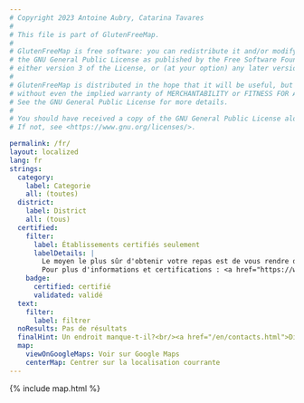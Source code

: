 ```yaml
---
# Copyright 2023 Antoine Aubry, Catarina Tavares
# 
# This file is part of GlutenFreeMap.
# 
# GlutenFreeMap is free software: you can redistribute it and/or modify it under the terms of
# the GNU General Public License as published by the Free Software Foundation,
# either version 3 of the License, or (at your option) any later version.
# 
# GlutenFreeMap is distributed in the hope that it will be useful, but WITHOUT ANY WARRANTY;
# without even the implied warranty of MERCHANTABILITY or FITNESS FOR A PARTICULAR PURPOSE.
# See the GNU General Public License for more details.
# 
# You should have received a copy of the GNU General Public License along with GlutenFreeMap.
# If not, see <https://www.gnu.org/licenses/>.

permalink: /fr/
layout: localized
lang: fr
strings:
  category:
    label: Categorie
    all: (toutes)
  district:
    label: District
    all: (tous)
  certified:
    filter:
      label: Établissements certifiés seulement
      labelDetails: |
        Le moyen le plus sûr d'obtenir votre repas est de vous rendre dans des établissements certifiés par le projet sans gluten de l'Association cœliaque portugaise (APC), ou les chaînes de restauration qui proposent des produits marqués et validés par l'APC.<br/>
        Pour plus d'informations et certifications : <a href="https://www.celiacos.org.pt/como-certificar-o-seu-estabelecimento/">https://www.celiacos.org.pt/como-certificar-o-seu-estabelecimento/</a>.
    badge:
      certified: certifié
      validated: validé
  text:
    filter:
      label: filtrer
  noResults: Pas de résultats
  finalHint: Un endroit manque-t-il?<br/><a href="/en/contacts.html">Dites-le nous ici</a>.
  map:
    viewOnGoogleMaps: Voir sur Google Maps
    centerMap: Centrer sur la localisation courrante
---
```

{% include map.html %}
